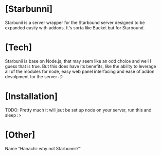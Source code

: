 [Starbunni]
==========================
Starbunii is a server wrapper for the Starbound server designed to be expanded easily with addons.
It's sorta like Bucket but for Starbound.

[Tech]
==========================
Starbunii is base on Node.js, that may seem like an odd choice and well I guess that is true. But this does have its
benefits, like the ability to leverage all of the modules for node, easy web panel interfacing and ease of addon
devolpment for the server :D

[Installation]
==========================
TODO:
Pretty much it will jsut be set up node on your server, run this and sleep :>

[Other]
==========================
Name "Hanachi:	why not Starbunnii?"